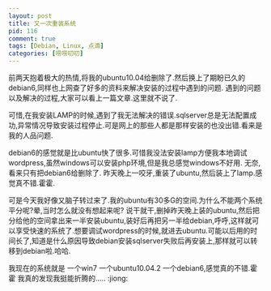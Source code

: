 ```yaml
--- 
layout: post
title: 又一次重装系统
pid: 116
comment: true
tags: [Debian, Linux, 点滴]
categories: [唠唠叨叨]
---
```

前两天抱着极大的热情,将我的ubuntu10.04给删除了.然后换上了期盼已久的debian6,同样也上网查了好多的资料来解决安装的过程中遇到的问题. 遇到的问题以及解决的过程,大家可以看上一篇文章.这里就不说了.

可惜,在我安装LAMP的时候,遇到了我无法解决的错误.sqlserver总是无法配置成功,异常情况导致安装过程停止.可是网上的那些人都是那样安装的也没出错.看来是我的人品问题. 

debian6的感觉就是比ubuntu快了很多.可惜我没法安装lamp方便我本地调试wordpress,虽然windows可以安装php环境,但是我总感觉windows不好用.
无奈,看来只有把debian6给删除了. 昨天晚上一咬牙,重装了ubuntu,然后装上了lamp.感觉真不错.霍霍.

可是今天我好像又脑子转过来了.我的ubuntu有30多G的空间.为什么不能两个系统平分呢?晕,当时怎么就没有想起来呢?
说干就干,删掉昨天晚上装的ubuntu,然后把分给他的空间拿出来一半安装ubuntu,装好后再把另一半给debian,呼呼,这样就可以享受快速的系统了.想要调试wordpress的时候,就进去ubuntu.可能以后用的时间长了,知道是什么原因导致debian安装sqlserver失败后再安装上,那样就可以转移到debian啦.哈哈.

我现在的系统就是 一个win7 一个ubuntu10.04.2 一个debian6,感觉真的不错.霍霍
我真的发现我挺能折腾的..... :jiong: 
